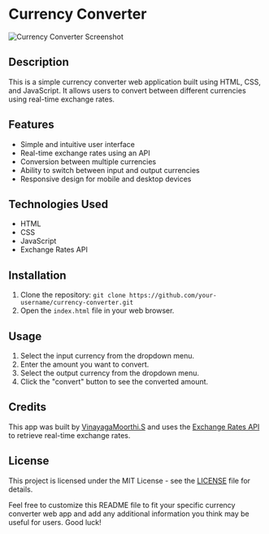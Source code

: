 
# Currency Converter

![Currency Converter Screenshot](/screenshots/currency-converter.png)

## Description

This is a simple currency converter web application built using HTML, CSS, and JavaScript. It allows users to convert between different currencies using real-time exchange rates.

## Features

- Simple and intuitive user interface
- Real-time exchange rates using an API
- Conversion between multiple currencies
- Ability to switch between input and output currencies
- Responsive design for mobile and desktop devices

## Technologies Used

- HTML
- CSS
- JavaScript
- Exchange Rates API

## Installation

1. Clone the repository: `git clone https://github.com/your-username/currency-converter.git`
2. Open the `index.html` file in your web browser.

## Usage

1. Select the input currency from the dropdown menu.
2. Enter the amount you want to convert.
3. Select the output currency from the dropdown menu.
4. Click the "convert" button to see the converted amount.

## Credits

This app was built by [VinayagaMoorthi.S](https://github.com/vinayagamoorthi-srinivasan) and uses the [Exchange Rates API](https://exchangeratesapi.io/) to retrieve real-time exchange rates.

## License

This project is licensed under the MIT License - see the [LICENSE](/LICENSE) file for details.

Feel free to customize this README file to fit your specific currency converter web app and add any additional information you think may be useful for users. Good luck!
